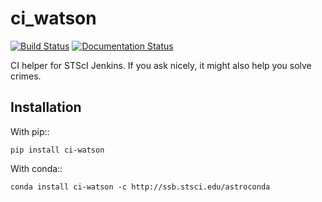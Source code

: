 # ci_watson

[![Build Status](https://ssbjenkins.stsci.edu/job/STScI/job/ci_watson/job/master/badge/icon)](https://ssbjenkins.stsci.edu/job/STScI/job/ci_watson/job/master/)
[![Documentation Status](https://readthedocs.org/projects/ci-watson/badge/?version=latest)](https://ci-watson.readthedocs.io/en/latest/?badge=latest)

CI helper for STScI Jenkins.
If you ask nicely, it might also help you solve crimes.

## Installation ##

With pip::

    pip install ci-watson

With conda::

    conda install ci-watson -c http://ssb.stsci.edu/astroconda
